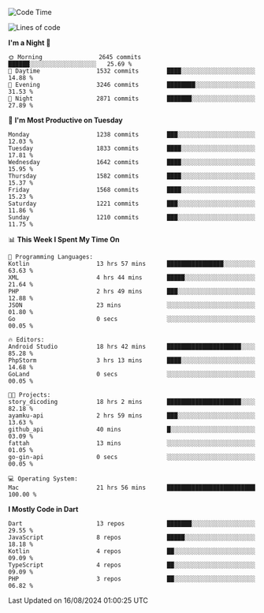 <!--START_SECTION:waka-->
![Code Time](http://img.shields.io/badge/Code%20Time-666%20hrs%2048%20mins-blue)

![Lines of code](https://img.shields.io/badge/From%20Hello%20World%20I%27ve%20Written-3.4%20million%20lines%20of%20code-blue)

**I'm a Night 🦉** 

```text
🌞 Morning                2645 commits        ██████░░░░░░░░░░░░░░░░░░░   25.69 % 
🌆 Daytime                1532 commits        ████░░░░░░░░░░░░░░░░░░░░░   14.88 % 
🌃 Evening                3246 commits        ████████░░░░░░░░░░░░░░░░░   31.53 % 
🌙 Night                  2871 commits        ███████░░░░░░░░░░░░░░░░░░   27.89 % 
```
📅 **I'm Most Productive on Tuesday** 

```text
Monday                   1238 commits        ███░░░░░░░░░░░░░░░░░░░░░░   12.03 % 
Tuesday                  1833 commits        ████░░░░░░░░░░░░░░░░░░░░░   17.81 % 
Wednesday                1642 commits        ████░░░░░░░░░░░░░░░░░░░░░   15.95 % 
Thursday                 1582 commits        ████░░░░░░░░░░░░░░░░░░░░░   15.37 % 
Friday                   1568 commits        ████░░░░░░░░░░░░░░░░░░░░░   15.23 % 
Saturday                 1221 commits        ███░░░░░░░░░░░░░░░░░░░░░░   11.86 % 
Sunday                   1210 commits        ███░░░░░░░░░░░░░░░░░░░░░░   11.75 % 
```


📊 **This Week I Spent My Time On** 

```text
💬 Programming Languages: 
Kotlin                   13 hrs 57 mins      ████████████████░░░░░░░░░   63.63 % 
XML                      4 hrs 44 mins       █████░░░░░░░░░░░░░░░░░░░░   21.64 % 
PHP                      2 hrs 49 mins       ███░░░░░░░░░░░░░░░░░░░░░░   12.88 % 
JSON                     23 mins             ░░░░░░░░░░░░░░░░░░░░░░░░░   01.80 % 
Go                       0 secs              ░░░░░░░░░░░░░░░░░░░░░░░░░   00.05 % 

🔥 Editors: 
Android Studio           18 hrs 42 mins      █████████████████████░░░░   85.28 % 
PhpStorm                 3 hrs 13 mins       ████░░░░░░░░░░░░░░░░░░░░░   14.68 % 
GoLand                   0 secs              ░░░░░░░░░░░░░░░░░░░░░░░░░   00.05 % 

🐱‍💻 Projects: 
story_dicoding           18 hrs 2 mins       █████████████████████░░░░   82.18 % 
ayamku-api               2 hrs 59 mins       ███░░░░░░░░░░░░░░░░░░░░░░   13.63 % 
github_api               40 mins             █░░░░░░░░░░░░░░░░░░░░░░░░   03.09 % 
fattah                   13 mins             ░░░░░░░░░░░░░░░░░░░░░░░░░   01.05 % 
go-gin-api               0 secs              ░░░░░░░░░░░░░░░░░░░░░░░░░   00.05 % 

💻 Operating System: 
Mac                      21 hrs 56 mins      █████████████████████████   100.00 % 
```

**I Mostly Code in Dart** 

```text
Dart                     13 repos            ███████░░░░░░░░░░░░░░░░░░   29.55 % 
JavaScript               8 repos             █████░░░░░░░░░░░░░░░░░░░░   18.18 % 
Kotlin                   4 repos             ██░░░░░░░░░░░░░░░░░░░░░░░   09.09 % 
TypeScript               4 repos             ██░░░░░░░░░░░░░░░░░░░░░░░   09.09 % 
PHP                      3 repos             ██░░░░░░░░░░░░░░░░░░░░░░░   06.82 % 
```




 Last Updated on 16/08/2024 01:00:25 UTC
<!--END_SECTION:waka-->
